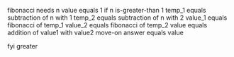 fibonacci needs n
value equals 1
if n is-greater-than 1
temp_1 equals subtraction of n with 1
temp_2 equals subtraction of n with 2
value_1 equals fibonacci of temp_1
value_2 equals fibonacci of temp_2
value equals addition of value1 with value2
move-on
answer equals value

fyi greater 